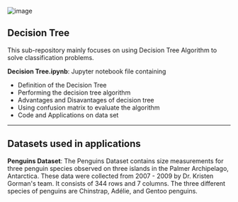 ![image](https://regenerativetoday.com/wp-content/uploads/2022/04/dt.png)
## Decision Tree
This sub-repository mainly focuses on using Decision Tree Algorithm to solve classification problems.

**Decision Tree.ipynb**: Jupyter notebook file containing
* Definition of the Decision Tree
* Performing the decision tree algorithm 
* Advantages and Disavantages of decision tree
* Using confusion matrix to evaluate the algorithm
* Code and Applications on data set

---

## Datasets used in applications

**Penguins Dataset**:
The Penguins Dataset contains size measurements for three penguin species observed on three islands in the Palmer Archipelago, Antarctica. These data were collected from 2007 - 2009 by Dr. Kristen Gorman's team. It consists of 344 rows and 7 columns. The three different species of penguins are Chinstrap, Adélie, and Gentoo penguins.
